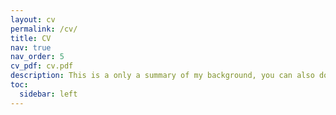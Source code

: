 ```yaml
---
layout: cv
permalink: /cv/
title: CV
nav: true
nav_order: 5
cv_pdf: cv.pdf 
description: This is a only a summary of my background, you can also download PDF version.
toc:
  sidebar: left
---
```

